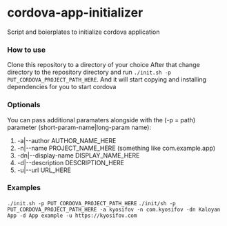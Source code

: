 # cordova-app-initializer
Script and boierplates to initialize cordova application

### How to use
Clone this repository to a directory of your choice
After that change directory to the repository directory and run `./init.sh -p PUT_CORDOVA_PROJECT_PATH_HERE`.
And it will start copying and installing dependencies for you to start cordova

### Optionals 
You can pass additional paramaters alongside with the (-p = path) parameter (short-param-name|long-param name):
1) -a|--author AUTHOR_NAME_HERE
2) -n|--name PROJECT_NAME_HERE (something like com.example.app)
3) -dn|--display-name DISPLAY_NAME_HERE
4) -d|--description DESCRIPTION_HERE
5) -u|--url URL_HERE

### Examples
`./init.sh -p PUT_CORDOVA_PROJECT_PATH_HERE`
`./init/sh -p PUT_CORDOVA_PROJECT_PATH_HERE -a kyosifov -n com.kyosifov -dn Kaloyan App -d App example -u https://kyosifov.com`
